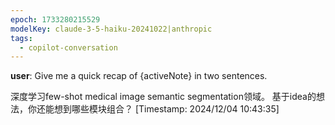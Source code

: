 ```yaml
---
epoch: 1733280215529
modelKey: claude-3-5-haiku-20241022|anthropic
tags:
  - copilot-conversation
---
```


**user**: Give me a quick recap of {activeNote} in two sentences.

深度学习few-shot medical image semantic segmentation领域。
基于idea的想法，你还能想到哪些模块组合？
[Timestamp: 2024/12/04 10:43:35]